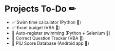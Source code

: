 # Projects To-Do ✏
- ✅ Swim time calculator (Python 🐍)
- ✅ Excel budget (VBA 🧮) 
- 🔳 Auto-register swimming (Python + Selenium 🐍) 
- 🔳 Correct Question Tracker (VBA 🧮)
- 🔳 PIU Score Database (Android app 📱)
